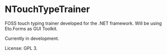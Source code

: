 # NTouchTypeTrainer
FOSS touch typing trainer developed for the .NET framework. Will be using Eto.Forms as GUI Toolkit.

Currently in development.

License: GPL 3.
